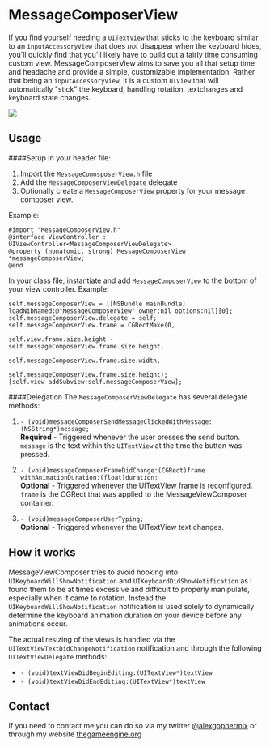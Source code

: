 MessageComposerView
===================

If you find yourself needing a `UITextView` that sticks to the keyboard similar to an `inputAccessoryView` that does *not* disappear when the keyboard hides, you'll quickly find that you'll likely have to build out a fairly time consuming custom view. MessageComposerView aims to save you all that setup time and headache and provide a simple, customizable implementation. Rather that being an `inputAccessoryView`, it is a custom `UIView` that will automatically "stick" the keyboard, handling rotation, textchanges and keyboard state changes.

![](http://www.thegameengine.org/wp-content/uploads/2013/11/message_composer_quad_1.jpg)

Usage
-----
####Setup
In your header file:

1. Import the `MessageComosposerView.h` file
2. Add the `MessageComposerViewDelegate` delegate
3. Optionally create a `MessageComposerView` property for your message composer view.

Example:


    #import "MessageComposerView.h"
    @interface ViewController : UIViewController<MessageComposerViewDelegate>
    @property (nonatomic, strong) MessageComposerView *messageComposerView;
    @end

In your class file, instantiate and add `MessageComposerView` to the bottom of your view controller. Example: 

    self.messageComposerView = [[NSBundle mainBundle] loadNibNamed:@"MessageComposerView" owner:nil options:nil][0];
    self.messageComposerView.delegate = self;
    self.messageComposerView.frame = CGRectMake(0,
                                                self.view.frame.size.height - self.messageComposerView.frame.size.height,
                                                self.messageComposerView.frame.size.width,
                                                self.messageComposerView.frame.size.height);
    [self.view addSubview:self.messageComposerView];

####Delegation
The `MessageComposerViewDelegate` has several delegate methods:

1. `- (void)messageComposerSendMessageClickedWithMessage:(NSString*)message;`  
**Required** - Triggered whenever the user presses the send button. `message` is the text within the `UITextView` at the time the button was pressed.

2. `- (void)messageComposerFrameDidChange:(CGRect)frame withAnimationDuration:(float)duration;`  
**Optional** - Triggered whenever the UITextView frame is reconfigured. `frame` is the CGRect that was applied to the MessageViewComposer container.

3. `- (void)messageComposerUserTyping;`  
**Optional** - Triggered whenever the UITextView text changes.

How it works
------------

MessageViewComposer tries to avoid hooking into `UIKeyboardWillShowNotification` and `UIKeyboardDidShowNotification` as I found them to be at times excessive and difficult to properly manipulate, especially when it came to rotation. Instead the `UIKeyboardWillShowNotification` notification is used solely to dynamically determine the keyboard animation duration on your device before any animations occur.

The actual resizing of the views is handled via the `UITextViewTextDidChangeNotification` notification and through the following `UITextViewDelegate` methods:

* `- (void)textViewDidBeginEditing:(UITextView*)textView`
* `- (void)textViewDidEndEditing:(UITextView*)textView` 

Contact
-------

If you need to contact me you can do so via my twitter [@alexgophermix](https://twitter.com/alexgophermix) or through my website [thegameengine.org](http://www.thegameengine.org/)
